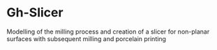 # Gh-Slicer
Modelling of the milling process and creation of a slicer for non-planar surfaces with subsequent milling and porcelain printing
